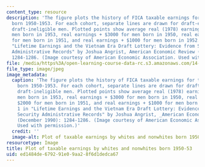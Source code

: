 ```yaml
---
content_type: resource
description: 'The figure plots the history of FICA taxable earnings for the four cohorts
  born 1950-1953. For each cohort, separate lines are drawn for draft-eligible and
  draft-ineligible men. Plotted points show average real (1978) earnings of working
  men born in 1953, real earnings + $3000 for men born in 1950, real earnings + $2000
  for men born in 1951, and real earnings + $1000 for men born in 1952. Figure 1 in
  "Lifetime Earnings and the Vietnam Era Draft Lottery: Evidence from Social Security
  Administrative Records" by Joshua Angrist, American Economic Review (December 1990):
  1284-1286. (Image courtesy of American Economic Association. Used with permission.)'
file: /media/https%3A/open-learning-course-data-rc.s3.amazonaws.com/14-64-labor-economics-and-public-policy-fall-2009/ed1484de679291e09aa28f6d1dedca67_14-64f09-th.jpg
file_type: image/jpeg
image_metadata:
  caption: 'The figure plots the history of FICA taxable earnings for the four cohorts
    born 1950-1953. For each cohort, separate lines are drawn for draft-eligible and
    draft-ineligible men. Plotted points show average real (1978) earnings of working
    men born in 1953, real earnings + $3000 for men born in 1950, real earnings +
    $2000 for men born in 1951, and real earnings + $1000 for men born in 1952. Figure
    1 in "Lifetime Earnings and the Vietnam Era Draft Lottery: Evidence from Social
    Security Administrative Records" by Joshua Angrist, _American Economic Review_
    (December 1990): 1284-1286. (Image courtesy of American Economic Association.
    Used with permission.)'
  credit: ''
  image-alt: Plot of taxable earnings by whites and nonwhites born 1950-53.
resourcetype: Image
title: Plot of taxable earnings by whites and nonwhites born 1950-53
uid: ed1484de-6792-91e0-9aa2-8f6d1dedca67
---
```

